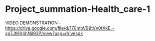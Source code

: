 # Project_summation-Health_care-1
VIDEO DEMONSTRATION - https://drive.google.com/file/d/170mbV99tVv0tXkE_-xpTJtHVphNil93P/view?usp=drivesdk
